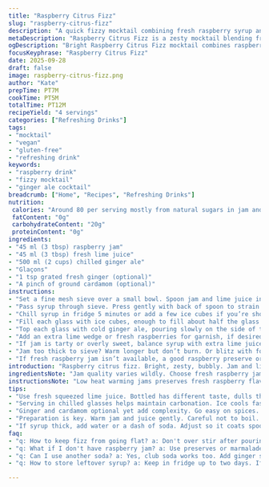 ```yaml
---
title: "Raspberry Citrus Fizz"
slug: "raspberry-citrus-fizz"
description: "A quick fizzy mocktail combining fresh raspberry syrup and zesty lime juice with sparkling ginger ale. Refreshing and bright, naturally sweetened and dairy-free, gluten-free, nut-free, and vegan. Takes about 12 minutes from start to finish, serving 4 portions. Easy to tweak with common pantry spices or fruit jams for flavor variations."
metaDescription: "Raspberry Citrus Fizz is a zesty mocktail blending fresh raspberry syrup with lime and sparkling ginger ale. Refreshing and vegan."
ogDescription: "Bright Raspberry Citrus Fizz mocktail combines raspberry syrup, lime, and ginger ale for a quick, refreshing drink without alcohol."
focusKeyphrase: "Raspberry Citrus Fizz"
date: 2025-09-28
draft: false
image: raspberry-citrus-fizz.png
author: "Kate"
prepTime: PT7M
cookTime: PT5M
totalTime: PT12M
recipeYield: "4 servings"
categories: ["Refreshing Drinks"]
tags:
- "mocktail"
- "vegan"
- "gluten-free"
- "refreshing drink"
keywords:
- "raspberry drink"
- "fizzy mocktail"
- "ginger ale cocktail"
breadcrumb: ["Home", "Recipes", "Refreshing Drinks"]
nutrition: 
 calories: "Around 80 per serving mostly from natural sugars in jam and soda"
 fatContent: "0g"
 carbohydrateContent: "20g"
 proteinContent: "0g"
ingredients:
- "45 ml (3 tbsp) raspberry jam"
- "45 ml (3 tbsp) fresh lime juice"
- "500 ml (2 cups) chilled ginger ale"
- "Glaçons"
- "1 tsp grated fresh ginger (optional)"
- "A pinch of ground cardamom (optional)"
instructions:
- "Set a fine mesh sieve over a small bowl. Spoon jam and lime juice into a small saucepan. Warm gently on low heat about 3 minutes, just warm enough to loosen jam without boiling, stirring so it melts into a loose syrup. The warmth helps dissolve sugar and blend flavors evenly. Watch bubbles closely; no boiling needed."
- "Pass syrup through sieve. Press gently with back of spoon to strain seeds and pulp, leaving a smooth syrup behind. If too thick, add a splash of water or ginger ale to loosen. The syrup should coat the back of a spoon lightly."
- "Chill syrup in fridge 5 minutes or add a few ice cubes if you’re short on time. You want cool syrup when mixing with soda; stops the fizz from dying instantly."
- "Fill each glass with ice cubes, enough to fill about half the glass. Pour about 15 ml (1 tbsp) syrup carefully into each. Add a quarter teaspoon grated fresh ginger and a pinch of cardamom per glass if you want a spicy twist. Stir lightly to combine syrup and spices but don’t overdo it, avoid flattening the bubbles."
- "Top each glass with cold ginger ale, pouring slowly on the side of the glass to preserve carbonation. Stir gently once with a straw or long spoon to mix syrup at the bottom. Don't shake or stir vigorously or fizz dies right away."
- "Add an extra lime wedge or fresh raspberries for garnish, if desired. Two small straws per glass keep things fun. Serve immediately so the bubbles are lively and the scent of lime, raspberry, and ginger is sharp."
- "If jam is tarty or overly sweet, balance syrup with extra lime juice or a pinch of fine salt to cut sweetness. No ginger ale? Use club soda + a splash of ginger syrup or ginger beer, mind the extra sweetness."
- "Jam too thick to sieve? Warm longer but don’t burn. Or blitz with fork before heating to prevent clumps. Avoid letting syrup simmer or stick; bitterness follows."
- "If fresh raspberry jam isn’t available, a good raspberry preserve or marmalade from the fridge shelf works but adjust liquid; preserves can be chunkier."
introduction: "Raspberry citrus fizz. Bright, zesty, bubbly. Jam and lime juice, warmed slightly not boiled, shaken loose into syrup. Strain seeds—gritty bits kill smoothness. Cool down syrup fast; hot syrup ruins bubbles. Glasses packed halfway with ice, syrup spooned in moderate doses. Option: ginger and cardamom for bite; must be subtle. Top off slowly with chilled ginger ale. Gin or vodka? Nope. Just flavor bombs without alcohol. Pour and stir carefully, keep bubbles alive. Garnish with lime wedges, raspberries. Avoid over stirring or warm syrup. Easy swap ginger ale for club soda and a splash ginger syrup. Jam? Fresh or quality store-bought; skip old, thick mixtures or you'll choke your fizz. Keep simple. Listen to fizz pop and bubble up — your best timer."
ingredientsNote: "Jam quality varies wildly. Choose fresh raspberry jam—not overly cooked or thickened too much or sour. Lime juice major player — don’t use bottled if possible; bottled can taste dull or bitter. If you only have bottled, add a touch more syrup for balance. Ginger ale provides sweet spice, subtle heat; classic 7Up won’t cut it here. Cardamom and ginger optional but authentic; fresh grated ginger adds zing that’s lost in syrup. Pinch only — overpowering flavors kill drink balance. No nuts, no dairy, gluten-free, egg-free, vegan friendly by default. Substitutions okay but mind your acid-sweet balance. Frozen jams sometimes scaly or thick; warm slowly and stir to uniform before straining."
instructionsNote: "Low heat warming jams preserves fresh raspberry flavor, prevents caramelized bitterness. Stir while warming so sugar dissolves evenly. Passing through sieve screens out seeds and pulp, crucial for a clean mouthfeel. Press gently; aggressive pressing pushes solids and bitterness. Chill syrup to cold or room temp before mixing; warm syrup kills soda bubbles instantly. Fill glasses with ice fully — plenty of cool mass protects fizz longevity. Spoon measured syrup per glass — 15 ml works well to keep acidity-sweetness in balance without overloading sugar. Add optional spices but sparingly; use fresh ginger finely grated, cardamom ground and minimal. Pour soda slowly over ice and side of glass to prevent foaming over and rapid carbonation loss. Stir once with straw or bar spoon just enough to distribute syrup. Over stirring flattens drink fast. Serve immediately while fizz is lively and aroma sharp. Store leftover syrup chilled max 2 days; reheat gently if thickened."
tips:
- "Use fresh squeezed lime juice. Bottled has different taste, dulls the drink. Watch for bitterness. Balance sweetness with acidity. Fresh ingredients matter."
- "Serving in chilled glasses helps maintain carbonation. Ice cools faster than warm glass. Fill halfway with ice. Slow pour helps bubbles stay lively."
- "Ginger and cardamom optional yet add complexity. Go easy on spices. Pinch of cardamom. Fresh grated ginger adds warmth. Too much can overpower."
- "Preparation is key. Warm jam and juice gently. Careful not to boil. Just enough heat to melt into syrup. Strain well. Avoid gritty texture."
- "If syrup thick, add water or a dash of soda. Adjust so it coats spoon lightly. Thickness matters for fizziness. Too dense, fizzing dies."
faq:
- "q: How to keep fizz from going flat? a: Don't over stir after pouring. Gentle. Too much agitation makes bubbles pop. Chill serving glasses beforehand."
- "q: What if I don't have raspberry jam? a: Use preserves or marmalade. Adjust liquid if chunky. Texture matters. Focus on balancing flavors."
- "q: Can I use another soda? a: Yes, club soda works too. Add ginger syrup for spice. Watch sweetness levels. Balance is critical for good taste."
- "q: How to store leftover syrup? a: Keep in fridge up to two days. If thickens, reheat gently. Use care to maintain consistency. Good practice."

---
```

